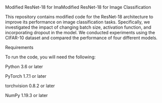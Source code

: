Modified ResNet-18 for ImaModified ResNet-18 for Image Classification

This repository contains modified code for the ResNet-18 architecture to improve its performance on image classification tasks. Specifically, we investigated the impact of changing batch size, activation function, and incorporating dropout in the model. We conducted experiments using the CIFAR-10 dataset and compared the performance of four different models.

Requirements

To run the code, you will need the following:

Python 3.6 or later

PyTorch 1.7.1 or later

torchvision 0.8.2 or later

NumPy 1.19.3 or later
